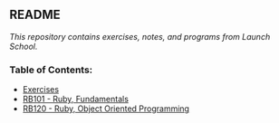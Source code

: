 ## README

*This repository contains exercises, notes, and programs from Launch School.*

### Table of Contents:

- [Exercises](Exercises)
- [RB101 - Ruby, Fundamentals](RB101)
- [RB120 - Ruby, Object Oriented Programming](RB120)
